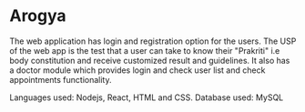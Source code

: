 # Arogya

The web application has login and registration option for the users. The USP of the web app is the test that a user can take to know their "Prakriti" i.e body constitution and receive customized result and guidelines. It also has a doctor module which provides login and check user list and check appointments functionality.

Languages used: Nodejs, React, HTML and CSS.
Database used: MySQL
